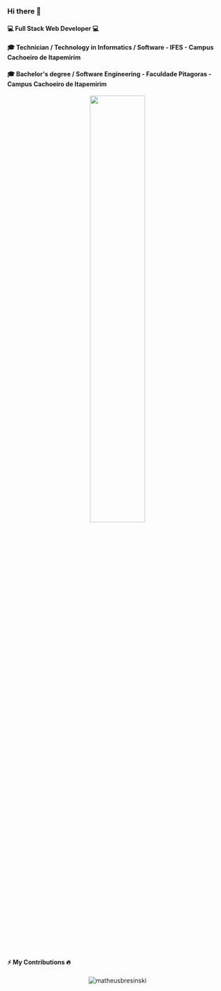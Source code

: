 ###  Hi there 👋
####   :computer: Full Stack Web Developer :computer:
####  :mortar_board: Technician / Technology in Informatics / Software - IFES - Campus Cachoeiro de Itapemirim 
####  :mortar_board:  Bachelor's degree / Software Engineering - Faculdade Pitagoras - Campus Cachoeiro de Itapemirim 
<p align="center">
 <img 
      width="50%" 
      src="http://49.media.tumblr.com/7716ef547264521e476a067b1c8d2717/tumblr_mevr65Tt1i1s0odt8o1_500.gif" />
</p>
 
#### ⚡ My Contributions :fire:

<center>
  <table>
    <tr>
      <p><img align="center" src="https://github-readme-streak-stats.herokuapp.com/?user=matheusbresinski&theme=radical" alt="matheusbresinski" /></p>
    </tr>   
  </table>
</center>

<!---->
